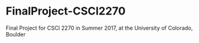# FinalProject-CSCI2270
Final Project for CSCI 2270 in Summer 2017, at the University of Colorado, Boulder
